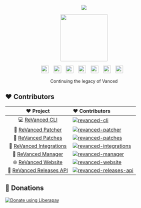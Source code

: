 <p align="center">
   <img src="https://user-images.githubusercontent.com/82371061/216141185-a6275edf-e595-45a8-98a3-33d5a8b14aae.svg" />
</p>

<p align="center">
    <picture><source width="150px" media="(prefers-color-scheme: dark)" srcset="https://user-images.githubusercontent.com/13122796/212184682-217c94b7-7947-4677-b1ea-bf91b071b699.svg"><img width="150px" src="https://user-images.githubusercontent.com/13122796/212184689-a828ef2f-578d-4893-ae2d-7b1aa7e9b0fd.svg"></picture>
</p>

<p align="center">
    <a href="https://revanced.app/"><img height="24px" src="https://user-images.githubusercontent.com/13122796/178031589-aa43db16-46b0-4b75-bff9-cc889fbfbb40.png" /></a>&nbsp;&nbsp;&nbsp;
    <a href="https://github.com/revanced"><picture><source height="24px" media="(prefers-color-scheme: dark)" srcset="https://i.ibb.co/dMMmCrW/Git-Hub-Mark.png"><img height="24px" src="https://i.ibb.co/9wV3HGF/Git-Hub-Mark-Light.png"></picture></a>&nbsp;&nbsp;&nbsp;
    <a href="http://revanced.app/discord"><img height="24px" src="https://user-images.githubusercontent.com/13122796/178032563-d4e084b7-244e-4358-af50-26bde6dd4996.png" /></a>&nbsp;&nbsp;&nbsp;
    <a href="https://reddit.com/r/revancedapp"><img height="24px" src="https://user-images.githubusercontent.com/13122796/178032351-9d9d5619-8ef7-470a-9eec-2744ece54553.png" /></a>&nbsp;&nbsp;&nbsp;
    <a href="https://t.me/app_revanced"><img height="24px" src="https://user-images.githubusercontent.com/13122796/178032213-faf25ab8-0bc3-4a94-a730-b524c96df124.png" /></a>&nbsp;&nbsp;&nbsp;
    <a href="https://twitter.com/revancedapp"><img height="24px" src="https://user-images.githubusercontent.com/13122796/178032018-6da37214-7474-4641-a1da-7af7db3a31cd.png" /></a>&nbsp;&nbsp;&nbsp;
    <a href="https://www.youtube.com/channel/UCLktAUh5Gza9zAJBStwxNdw"><img height="24px" src="https://user-images.githubusercontent.com/13122796/178032714-c51c7492-0666-44ac-99c2-f003a695ab50.png" /></a>&nbsp;&nbsp;&nbsp;
</p>

<p align="center">Continuing the legacy of Vanced</p>

## ❤️ Contributors

[revanced-patcher]: https://contrib.rocks/image?repo=revanced/revanced-patcher&max=12
[revanced-patches]: https://contrib.rocks/image?repo=revanced/revanced-patches&max=12
[revanced-cli]: https://contrib.rocks/image?repo=revanced/revanced-cli&max=12
[revanced-integrations]: https://contrib.rocks/image?repo=revanced/revanced-integrations&max=12
[revanced-manager]: https://contrib.rocks/image?repo=revanced/revanced-manager&max=12
[revanced-website]: https://contrib.rocks/image?repo=revanced/revanced-website&max=12
[revanced-releases-api]: https://contrib.rocks/image?repo=revanced/revanced-releases-api&max=12

|        ❤️ Project        |                                          ❤ Contributors                                           |
| :----------------------: | :------------------------------------------------------------------------------------------------ |
| 💻 [ReVanced CLI](https://github.com/revanced/revanced-cli) | [![revanced-cli]](https://github.com/revanced/revanced-cli/graphs/contributors) |
| 💉 [ReVanced Patcher](https://github.com/revanced/revanced-patcher) | [![revanced-patcher]](https://github.com/revanced/revanced-patcher/graphs/contributors) |
| 🧩 [ReVanced Patches](https://github.com/revanced/revanced-patches) | [![revanced-patches]](https://github.com/revanced/revanced-patches/graphs/contributors) |
| 🔩 [ReVanced Integrations](https://github.com/revanced/revanced-integrations) | [![revanced-integrations]](https://github.com/revanced/revanced-integrations/graphs/contributors) |
| 💊 [ReVanced Manager](https://github.com/revanced/revanced-manager) | [![revanced-manager]](https://github.com/revanced/revanced-manager/graphs/contributors) |
| 🌐 [ReVanced Website](https://github.com/revanced/revanced-website) | [![revanced-website]](https://github.com/revanced/revanced-website/graphs/contributors)
| 🚀 [ReVanced Releases API](https://github.com/revanced/revanced-releases-api) | [![revanced-releases-api]](https://github.com/revanced/revanced-releases-api/graphs/contributors)

## 🤝 Donations

<a href="https://liberapay.com/ReVanced/donate"><img alt="Donate using Liberapay" src="https://liberapay.com/assets/widgets/donate.svg"></a>
